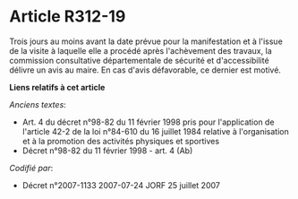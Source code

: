 # Article R312-19

Trois jours au moins avant la date prévue pour la manifestation et à l'issue de la visite à laquelle elle a procédé après
l'achèvement des travaux, la commission consultative départementale de sécurité et d'accessibilité délivre un avis au maire.
En cas d'avis défavorable, ce dernier est motivé.

**Liens relatifs à cet article**

_Anciens textes_:

  - Art. 4 du décret n°98-82 du 11 février 1998 pris pour l'application de l'article 42-2 de la loi n°84-610 du 16 juillet 1984 relative à l'organisation et à la promotion des activités physiques et sportives
  - Décret n°98-82 du 11 février 1998 - art. 4 (Ab)

_Codifié par_:

  - Décret n°2007-1133 2007-07-24 JORF 25 juillet 2007
